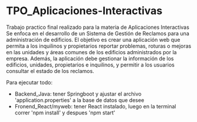 # TPO_Aplicaciones-Interactivas
Trabajo practico final realizado para la materia de Aplicaciones Interactivas Se enfoca en el desarrollo de un Sistema de Gestión de Reclamos para una administración de edificios. El objetivo es crear una aplicación web que permita a los inquilinos y propietarios reportar problemas, roturas o mejoras en las unidades y áreas comunes de los edificios administrados por la empresa. Además, la aplicación debe gestionar la información de los edificios, unidades, propietarios e inquilinos, y permitir a los usuarios consultar el estado de los reclamos.

Para ejecutar todo:
- Backend_Java: tener Springboot y ajustar el archivo 'application.properties' a la base de datos que desee
- Fronend_React/myweb: tener React instalado, luego en la terminal correr 'npm install' y despues 'npm start' 
